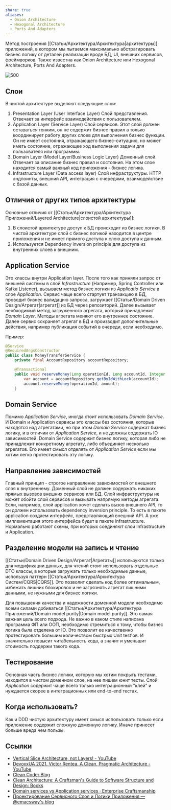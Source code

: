 ```yaml
---
share: true
aliases:
  - Onion Architecture
  - Hexogonal Architecture
  - Ports And Adapters
---
```


Метод построения [[Статьи/Архитектура/Архитектура|архитектуры]] приложений, в котором мы пытаемся максимально абстрагировать бизнес логику от деталей реализации вроде БД, UI, внешних сервисов, фреймворков. Также известна как Onion Architecture или Hexogonal Architecture, Ports And Adapters.

![500](attachments/clean_arch.png)

## Слои
В чистой архитектуре выделяют следующие слои:
1. Presentation Layer (User Interface Layer)
   Слой представления. Отвечает за интерфейс взаимодействия с пользователем.   
2. Application Layer (Service Layer)
   Слой сервисов. Этот слой должен оставаться тонким, он не содержит бизнес правил а только координирует работу других слоев для выполнения бизнес функции. Он не имеет состояния, отражающего бизнес-ситуацию, но может иметь состояние, отражающее ход выполнения задачи для пользователя или программы.
3. Domain Layer (Model Layer/Business Logic Layer)
   Доменный слой. Отвечает за описание бизнес правил и состояния. На этом слое находится самый важный код приложения - бизнес логика.
4. Infrastructure Layer (Data access layer)
   Слой инфраструктуры. HTTP эндпоинты, внешний API, интеграция с очередями, взаимодействие с базой данных.
   
## Отличия от других типов архитектуры
Основные отличия от [[Статьи/Архитектура/Архитектура Приложений/Layered Architecture|слоистой архитектуры]]:
1. В слоистой архитектуре доступ к БД происходит из бизнес логики. В чистой архитектуре слой с бизнес логикой находится в центре приложения и не имеет прямого доступа к слою доступа к данным.
2. Используется Dependency inversion principle для доступа из внутренних слоев к внешним.

## Application Service
Это классы внутри Application layer. После того как приняли запрос от внешней системы в слой *Infrastructure* (Например, Spring Controller или Kafka Listener), вызываем метод бизнес логики из *Applicatio Service* в слое *Application*. Сервис чаще всего стартует транзакцию в БД, проводит бизнес валидацию запроса, загружает [[Статьи/Domain Driven Design/Агрегат|агрегат]] из БД через репозиторий. Далее вызывает необходимый метод загруженного агрегата, который принадлежит *Domain Layer*. Методы агрегата меняют его внутреннее состояние. Далее сервис сохраняет агрегат в БД и производит дополнительные действия, например публикация событий в очереди, если необходимо. 

Пример:
```java
@Service
@RequiredArgsConstructor
public class MoneyTransferService {
    private final AccountRepository accountRepository;

    @Transactional
    public void reserveMoney(Long operationId, Long accountId, Integer amount) {
        var account = accountRepository.getByIdWithLock(accountId);
        account.reserveMoney(operationId, amount);
    }

```

## Domain Service
Помимо *Application Service*, иногда стоит использовать *Domain Service*. И Domain и Application сервисы это классы без состояния, которые находятся над агрегатами, но при этом *Domain Service* содержат бизнес логику, и в отличии от *Application Service*, и не должны содержать IO зависимостей.
Domain Service содержит бизнес логику, которая либо не принадлежит конкретному агрегату, либо объединяет несколько агрегатов. Его имеет смысл отделять от *Application Service* если мы хотим легко протестировать эту логику.

## Направление зависимостей
Главный принцип - строгое направление зависимостей от внешнего слоя к внутреннему. Доменный слой не должен содержать никаких прямых вызовов внешних сервисов или БД. Слой инфраструктуры не может обойти слой сервисов и вызывать напрямую методы агрегата.
Если, например, слой application хочет сделать вызов внешнего API, то он должен использовать dependency inversion principle. То есть в пакете application создаем интерфейс, представляющий внешний API. А уже имплементация этого интерфейса будет в пакете infrastructure.
Нормально работают схемы, при которых соединяют слои Infrastructure и Application.

## Разделение модели на запись и чтение
[[Статьи/Domain Driven Design/Агрегат|Агрегаты]] используются только для модификации данных, для чтений стоит использовать отдельные DTO классы, в которые загружать только необходимые данные, используя паттерн [[Статьи/Архитектура/Архитектура Систем/CQRS|CQRS]]. Это позволит сделать код более оптимальным, избежать лишних блокировок и не загрязнять агрегат лишними данными, не нужными для бизнес логики.

Для повышения качества и надежности доменной модели необходимо всеми силами добиваться [[Статьи/Архитектура/Архитектура Приложений/Domain model purity|Domain model purity]]. Это самая важная цель всего подхода. Не важно в каком стиле написана программа ФП или ООП, необходимо стремиться к тому, чтобы бизнес логика была отделена от IO. Это позволит ее качественно протестировать большим количеством быстрых Unit test'ов. И значительно повысит читабельность кода, а значит и уменьшит стоимость поддержи такого кода.

## Тестирование
Основная часть бизнес логики, которую мы хотим покрыть тестами, находится в чистом доменном слое, на нее пишем юнит тесты. Слой *Application* содержит чаще всего только интеграционный "клей" и нуждается скорее в интеграционных или end-to-end тестах.

## Когда использовать?
Как и DDD чистую архитектуру имеет смысл использовать только если приложение содержит сложную доменную логику. Иначе принесет больше вреда чем пользы.

## Ссылки
- [Vertical Slice Architecture, not Layers! - YouTube](https://www.youtube.com/watch?v=L2Wnq0ChAIA&ab_channel=CodeOpinion)
- [DevoxxUA 2021. Victor Rentea. A Clean, Pragmatic Architecture - YouTube](https://www.youtube.com/watch?v=fnl-w1Jwgys&ab_channel=DevoxxUkraine)
- [Clean Coder Blog](https://blog.cleancoder.com/uncle-bob/2012/08/13/the-clean-architecture.html)
- [Clean Architecture: A Craftsman's Guide to Software Structure and Design: Books](https://www.amazon.com/Clean-Architecture-Craftsmans-Software-Structure/dp/0134494164)
- [Domain services vs Application services · Enterprise Craftsmanship](https://enterprisecraftsmanship.com/posts/domain-vs-application-services/)
- [Проектирование Сервисного Слоя и Логики Приложения — @emacsway's blog](https://emacsway.github.io/ru/service-layer/)
